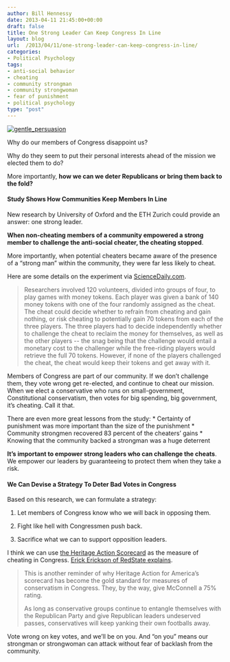 ```yaml
---
author: Bill Hennessy
date: 2013-04-11 21:45:00+00:00
draft: false
title: One Strong Leader Can Keep Congress In Line
layout: blog
url:  /2013/04/11/one-strong-leader-can-keep-congress-in-line/
categories:
- Political Psychology
tags:
- anti-social behavior
- cheating
- community strongman
- community strongwoman
- fear of punishment
- political psychology
type: "post"
---
```


[![gentle_persuasion](https://hennessysview.com/wp-content/uploads/2013/04/gentle_persuasion_thumb.jpg)
](https://hennessysview.com/wp-content/uploads/2013/04/gentle_persuasion.jpg)

Why do our members of Congress disappoint us? 

Why do they seem to put their personal interests ahead of the mission we elected them to do? 

More importantly, **how we can we deter Republicans or bring them back to the fold?**

#### Study Shows How Communities Keep Members In Line

New research by University of Oxford and the ETH Zurich could provide an answer: one strong leader.

**When non-cheating members of a community empowered a strong member to challenge the anti-social cheater, the cheating stopped**. 

More importantly, when potential cheaters became aware of the presence of a “strong man” within the community, they were far less likely to cheat. 

Here are some details on the experiment via [ScienceDaily.com](https://www.sciencedaily.com/releases/2013/04/130407144507.htm). 

> Researchers involved 120 volunteers, divided into groups of four, to play games with money tokens. Each player was given a bank of 140 money tokens with one of the four randomly assigned as the cheat. The cheat could decide whether to refrain from cheating and gain nothing, or risk cheating to potentially gain 70 tokens from each of the three players. The three players had to decide independently whether to challenge the cheat to reclaim the money for themselves, as well as the other players -- the snag being that the challenge would entail a monetary cost to the challenger while the free-riding players would retrieve the full 70 tokens. However, if none of the players challenged the cheat, the cheat would keep their tokens and get away with it.
> 
> 

Members of Congress are part of our community. If we don’t challenge them, they vote wrong get re-elected, and continue to cheat our mission. When we elect a conservative who runs on small-government, Constitutional conservatism, then votes for big spending, big government, it’s cheating. Call it that.

There are even more great lessons from the study:   * Certainty of punishment was more important than the size of the punishment   * Community strongmen recovered 83 percent of the cheaters’ gains   * Knowing that the community backed a strongman was a huge deterrent

**It’s important to empower strong leaders who can challenge the cheats**. We empower our leaders by guaranteeing to protect them when they take a risk. 

#### We Can Devise a Strategy To Deter Bad Votes in Congress

Based on this research, we can formulate a strategy:

1. Let members of Congress know who we will back in opposing them.

2. Fight like hell with Congressmen push back.

3. Sacrifice what we can to support opposition leaders.

I think we can use [the Heritage Action Scorecard](https://heritageactionscorecard.com/scorecard/index.html#home) as the measure of cheating in Congress. [Erick Erickson of RedState explains](https://www.redstate.com/2013/02/22/the-american-conservative-unions-embarrassing-scorecard/).

> This is another reminder of why Heritage Action for America’s scorecard has become the gold standard for measures of conservatism in Congress. They, by the way, give McConnell a 75% rating. 
> 
> As long as conservative groups continue to entangle themselves with the Republican Party and give Republican leaders undeserved passes, conservatives will keep yanking their own footballs away.
> 
> 

Vote wrong on key votes, and we’ll be on you. And “on you” means our strongman or strongwoman can attack without fear of backlash from the community. 

